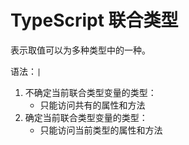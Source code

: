 # TypeScript 联合类型

表示取值可以为多种类型中的一种。

语法：`|`

1. 不确定当前联合类型变量的类型：
   - 只能访问共有的属性和方法
2. 确定当前联合类型变量的类型：
   - 只能访问当前类型的属性和方法
